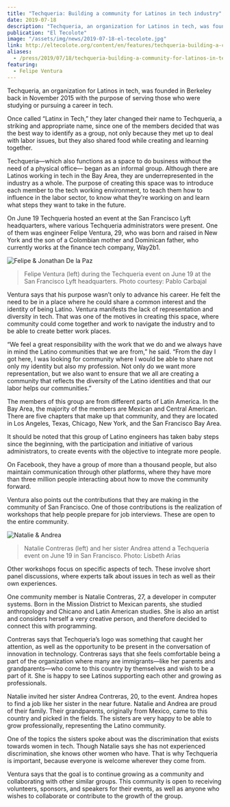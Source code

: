 ```yaml
---
title: "Techqueria: Building a community for Latinos in tech industry"
date: 2019-07-18
description: "Techqueria, an organization for Latinos in tech, was founded in Berkeley back in November 2015 with the purpose of serving those who were studying or pursuing a career in tech."
publication: "El Tecolote"
image: "/assets/img/news/2019-07-18-el-tecolote.jpg"
link: http://eltecolote.org/content/en/features/techqueria-building-a-community-for-latinos-in-tech-industry/
aliases:
  - /press/2019/07/18/techqueria-building-a-community-for-latinos-in-tech-industry/
featuring:
  - Felipe Ventura
---
```


Techqueria, an organization for Latinos in tech, was founded in Berkeley back in November 2015 with the purpose of serving those who were studying or pursuing a career in tech.

Once called “Latinx in Tech,” they later changed their name to Techqueria, a striking and appropriate name, since one of the members decided that was the best way to identify as a group, not only because they met up to deal with labor issues, but they also shared food while creating and learning
together.

Techqueria—which also functions as a space to do business without the need of a physical office— began as an informal group. Although there are Latinos working in tech in the Bay Area, they are underrepresented in the industry as a whole. The purpose of creating this space was to introduce each
member to the tech working environment, to teach them how to influence in the labor sector, to know what they’re working on and learn what steps they want to take in the future.

On June 19 Techqueria hosted an event at the San Francisco Lyft headquarters, where various Techqueria administrators were present. One of them was engineer Felipe Ventura, 29, who was born and raised in New York and the son of a Colombian mother and Dominican father, who currently works at the
finance tech company, Way2b1.

![Felipe & Jonathan De la Paz](/assets/img/news/2019-07-18-el-tecolote.jpg)

> Felipe Ventura (left) during the Techqueria event on June 19 at the San Francisco Lyft headquarters. Photo courtesy: Pablo Carbajal

Ventura says that his purpose wasn’t only to advance his career. He felt the need to be in a place where he could share a common interest and the identity of being Latino. Ventura manifests the lack of representation and diversity in tech. That was one of the motives in creating this space, where
community could come together and work to navigate the industry and to be able to create better work places.

“We feel a great responsibility with the work that we do and we always have in mind the Latino communities that we are from,” he said. “From the day I got here, I was looking for community where I would be able to share not only my identity but also my profession. Not only do we want more
representation, but we also want to ensure that we all are creating a community that reflects the diversity of the Latino identities and that our labor helps our communities.”

The members of this group are from different parts of Latin America. In the Bay Area, the majority of the members are Mexican and Central American. There are five chapters that make up that community, and they are located in Los Angeles, Texas, Chicago, New York, and the San Francisco Bay Area.

It should be noted that this group of Latino engineers has taken baby steps since the beginning, with the participation and initiative of various administrators, to create events with the objective to integrate more people.

On Facebook, they have a group of more than a thousand people, but also maintain communication through other platforms, where they have more than three million people interacting about how to move the community forward.

Ventura also points out the contributions that they are making in the community of San Francisco. One of those contributions is the realization of workshops that help people prepare for job interviews. These are open to the entire community.

![Natalie & Andrea](/assets/img/news/2019-07-18-el-tecolote-2.jpg)

> Natalie Contreras (left) and her sister Andrea attend a Techqueria event on June 19 in San Francisco. Photo: Lisbeth Arias

Other workshops focus on specific aspects of tech. These involve short panel discussions, where experts talk about issues in tech as well as their own experiences.

One community member is Natalie Contreras, 27, a developer in computer systems. Born in the Mission District to Mexican parents, she studied anthropology and Chicano and Latin American studies. She is also an artist and considers herself a very creative person, and therefore decided to connect this
with programming.

Contreras says that Techqueria’s logo was something that caught her attention, as well as the opportunity to be present in the conversation of innovation in technology. Contreras says that she feels comfortable being a part of the organization where many are immigrants—like her parents and
grandparents—who come to this country by themselves and wish to be a part of it. She is happy to see Latinos supporting each other and growing as professionals.

Natalie invited her sister Andrea Contreras, 20, to the event. Andrea hopes to find a job like her sister in the near future. Natalie and Andrea are proud of their family. Their grandparents, originally from Mexico, came to this country and picked in the fields. The sisters are very happy to be able
to grow professionally, representing the Latino community.

One of the topics the sisters spoke about was the discrimination that exists towards women in tech. Though Natalie says she has not experienced discrimination, she knows other women who have. That is why Techqueria is important, because everyone is welcome wherever they come from.

Ventura says that the goal is to continue growing as a community and collaborating with other similar groups. This community is open to receiving volunteers, sponsors, and speakers for their events, as well as anyone who wishes to collaborate or contribute to the growth of the group.
